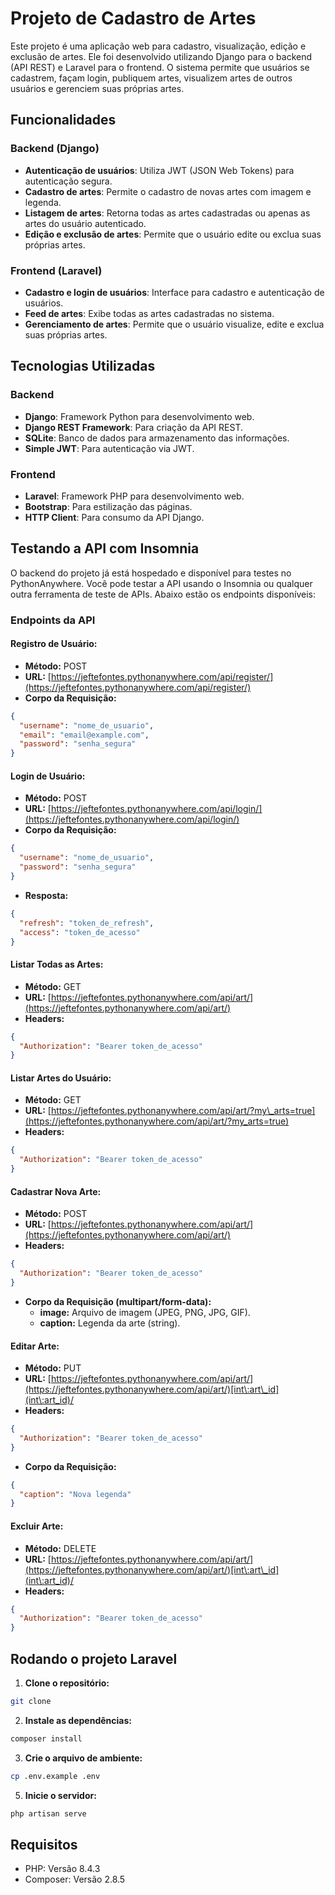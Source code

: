 # Projeto de Cadastro de Artes

Este projeto é uma aplicação web para cadastro, visualização, edição e exclusão de artes. Ele foi desenvolvido utilizando Django para o backend (API REST) e Laravel para o frontend. O sistema permite que usuários se cadastrem, façam login, publiquem artes, visualizem artes de outros usuários e gerenciem suas próprias artes.

## Funcionalidades

### Backend (Django)

- **Autenticação de usuários**: Utiliza JWT (JSON Web Tokens) para autenticação segura.
- **Cadastro de artes**: Permite o cadastro de novas artes com imagem e legenda.
- **Listagem de artes**: Retorna todas as artes cadastradas ou apenas as artes do usuário autenticado.
- **Edição e exclusão de artes**: Permite que o usuário edite ou exclua suas próprias artes.

### Frontend (Laravel)

- **Cadastro e login de usuários**: Interface para cadastro e autenticação de usuários.
- **Feed de artes**: Exibe todas as artes cadastradas no sistema.
- **Gerenciamento de artes**: Permite que o usuário visualize, edite e exclua suas próprias artes.

## Tecnologias Utilizadas

### Backend

- **Django**: Framework Python para desenvolvimento web.
- **Django REST Framework**: Para criação da API REST.
- **SQLite**: Banco de dados para armazenamento das informações.
- **Simple JWT**: Para autenticação via JWT.

### Frontend

- **Laravel**: Framework PHP para desenvolvimento web.
- **Bootstrap**: Para estilização das páginas.
- **HTTP Client**: Para consumo da API Django.

## Testando a API com Insomnia

O backend do projeto já está hospedado e disponível para testes no PythonAnywhere. Você pode testar a API usando o Insomnia ou qualquer outra ferramenta de teste de APIs. Abaixo estão os endpoints disponíveis:

### Endpoints da API

#### Registro de Usuário:

- **Método:** POST
- **URL:** [https://jeftefontes.pythonanywhere.com/api/register/](https://jeftefontes.pythonanywhere.com/api/register/)
- **Corpo da Requisição:**

```json
{
  "username": "nome_de_usuario",
  "email": "email@example.com",
  "password": "senha_segura"
}
```

#### Login de Usuário:

- **Método:** POST
- **URL:** [https://jeftefontes.pythonanywhere.com/api/login/](https://jeftefontes.pythonanywhere.com/api/login/)
- **Corpo da Requisição:**

```json
{
  "username": "nome_de_usuario",
  "password": "senha_segura"
}
```

- **Resposta:**

```json
{
  "refresh": "token_de_refresh",
  "access": "token_de_acesso"
}
```

#### Listar Todas as Artes:

- **Método:** GET
- **URL:** [https://jeftefontes.pythonanywhere.com/api/art/](https://jeftefontes.pythonanywhere.com/api/art/)
- **Headers:**

```json
{
  "Authorization": "Bearer token_de_acesso"
}
```

#### Listar Artes do Usuário:

- **Método:** GET
- **URL:** [https://jeftefontes.pythonanywhere.com/api/art/?my\_arts=true](https://jeftefontes.pythonanywhere.com/api/art/?my_arts=true)
- **Headers:**

```json
{
  "Authorization": "Bearer token_de_acesso"
}
```

#### Cadastrar Nova Arte:

- **Método:** POST
- **URL:** [https://jeftefontes.pythonanywhere.com/api/art/](https://jeftefontes.pythonanywhere.com/api/art/)
- **Headers:**

```json
{
  "Authorization": "Bearer token_de_acesso"
}
```

- **Corpo da Requisição (multipart/form-data):**
  - **image:** Arquivo de imagem (JPEG, PNG, JPG, GIF).
  - **caption:** Legenda da arte (string).

#### Editar Arte:

- **Método:** PUT
- **URL:** [https://jeftefontes.pythonanywhere.com/api/art/](https://jeftefontes.pythonanywhere.com/api/art/)[int\:art\_id](int\:art_id)/
- **Headers:**

```json
{
  "Authorization": "Bearer token_de_acesso"
}
```

- **Corpo da Requisição:**

```json
{
  "caption": "Nova legenda"
}
```

#### Excluir Arte:

- **Método:** DELETE
- **URL:** [https://jeftefontes.pythonanywhere.com/api/art/](https://jeftefontes.pythonanywhere.com/api/art/)[int\:art\_id](int\:art_id)/
- **Headers:**

```json
{
  "Authorization": "Bearer token_de_acesso"
}
```

## Rodando o projeto Laravel

1. **Clone o repositório:**

```sh
git clone 
```

2. **Instale as dependências:**

```sh
composer install
```

3. **Crie o arquivo de ambiente:**

```sh
cp .env.example .env
```

5. **Inicie o servidor:**

```sh
php artisan serve
```

## Requisitos
- PHP: Versão 8.4.3
- Composer: Versão 2.8.5

